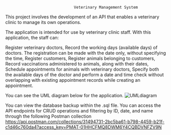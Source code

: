                                   Veterinary Management System


This project involves the development of an API that enables a veterinary clinic to manage its own operations.

The application is intended for use by veterinary clinic staff. With this application, the staff can:

Register veterinary doctors,
Record the working days (available days) of doctors. The registration can be made with the date only, without specifying the time,
Register customers,
Register animals belonging to customers,
Record vaccinations administered to animals, along with their dates,
Schedule appointments for animals with veterinary doctors,
Specify both the available days of the doctor and perform a date and time check without overlapping with existing appointment records while creating an appointment.

You can see the UML diagram below for the application.
![UMLdiagram](https://github.com/halecosar/Hafta-13/assets/142445977/f4fe3c3f-5ffd-4961-81a6-705967a04000)

You can view the database backup within the .sql file.
You can access the API endpoints for CRUD operations and filtering by ID, date, and name through the following Postman collection
https://api.postman.com/collections/31494731-2bc5ba61-b798-4459-b21f-c1d46c760da4?access_key=PMAT-01HHCFMQ8DWM6Y4CQBDVNFZV9N
